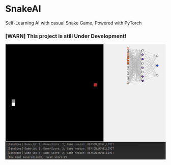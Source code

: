# SnakeAI
Self-Learning AI with casual Snake Game, Powered with PyTorch

### [WARN] This project is still Under Development!

![alt text](https://github.com/TkRsln/SnakeAI/blob/main/Snake_AI_1.png?raw=true)
